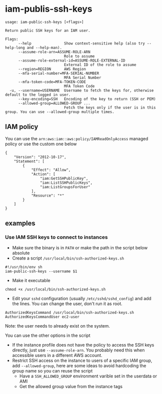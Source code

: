 # iam-publis-ssh-keys

```
usage: iam-public-ssh-keys [<flags>]

Return public SSH keys for an IAM user.

Flags:
      --help               Show context-sensitive help (also try --help-long and --help-man).
      --assume-role-arn=ASSUME-ROLE-ARN  
                           Role to assume
      --assume-role-external-id=ASSUME-ROLE-EXTERNAL-ID  
                           External ID of the role to assume
      --region=REGION      AWS Region
      --mfa-serial-number=MFA-SERIAL-NUMBER  
                           MFA Serial Number
      --mfa-token-code=MFA-TOKEN-CODE  
                           MFA Token Code
  -u, --username=USERNAME  Username to fetch the keys for, otherwise default to the logged in user.
      --key-encoding=SSH   Encoding of the key to return (SSH or PEM)
      --allowed-group=ALLOWED-GROUP ...  
                           Fetch the keys only if the user is in this group. You can use --allowed-group multiple times.

```

## IAM policy

You can use the `arn:aws:iam::aws:policy/IAMReadOnlyAccess` managed policy or use the custom one below

```
{
    "Version": "2012-10-17",
    "Statement": [
        {
            "Effect": "Allow",
            "Action": [
                "iam:GetSSHPublicKey",
                "iam:ListSSHPublicKeys",
                "iam:ListGroupsForUser"
            ],
            "Resource": "*"
        }
    ]
}
```

## examples

### Use IAM SSH keys to connect to instances

* Make sure the binary is in `PATH` or make the path in the script below absolute
* Create a script `/usr/local/bin/ssh-authorized-keys.sh`
```
#!/usr/bin/env sh
iam-public-ssh-keys --username $1
```
* Make it executable
```
chmod +x /usr/local/bin/ssh-authorized-keys.sh
```
* Edit your `sshd` configuration (usually `/etc/sshd/sshd_config`) and add the lines. You can change the user, don't run it as root.
```
AuthorizedKeysCommand /usr/local/bin/ssh-authorized-keys.sh
AuthorizedKeysCommandUser ec2-user
```

Note: the user needs to already exist on the system.

You can use the other options in the script
* If the instance profile does not have the policy to access the SSH keys directly, just use `--assume-role-arn`. You probably need this when accessible users in a different AWS account.
* Restrict SSH access on the instance to users of a specific IAM group, add `--allowed-group`, here are some ideas to avoid hardcoding the group name so you can reuse the script
  * Have a `SSH_ALLOWED_GROUP` environment varible set in the userdata or AMI
  * Get the allowed group value from the instance tags
